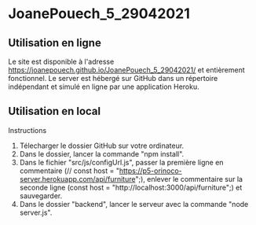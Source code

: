 # JoanePouech_5_29042021

## Utilisation en ligne
Le site est disponible à l'adresse https://joanepouech.github.io/JoanePouech_5_29042021/ et entièrement fonctionnel.
Le server est hébergé sur GitHub dans un répertoire indépendant et simulé en ligne par une application Heroku.

## Utilisation en local
Instructions
1. Télecharger le dossier GitHub sur votre ordinateur.
2. Dans le dossier, lancer la commande "npm install".
3. Dans le fichier "src/js/configUrl.js", passer la première ligne en commentaire (// const host = "https://p5-orinoco-server.herokuapp.com/api/furniture";), enlever le commentaire sur la seconde ligne (const host = "http://localhost:3000/api/furniture";) et sauvegarder.
4. Dans le dossier "backend", lancer le serveur avec la commande "node server.js".